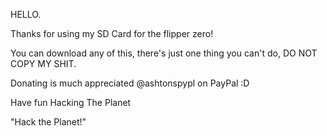 HELLO.

Thanks for using my SD Card for the flipper zero!

You can download any of this, there's just one thing you can't do, DO NOT COPY MY SHIT.

Donating is much appreciated @ashtonspypl on PayPal :D

Have fun Hacking The Planet

"Hack the Planet!"